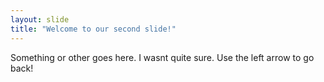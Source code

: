 ```yaml
---
layout: slide
title: "Welcome to our second slide!"
---
```

Something or other goes here. I wasnt quite sure. 
Use the left arrow to go back!
